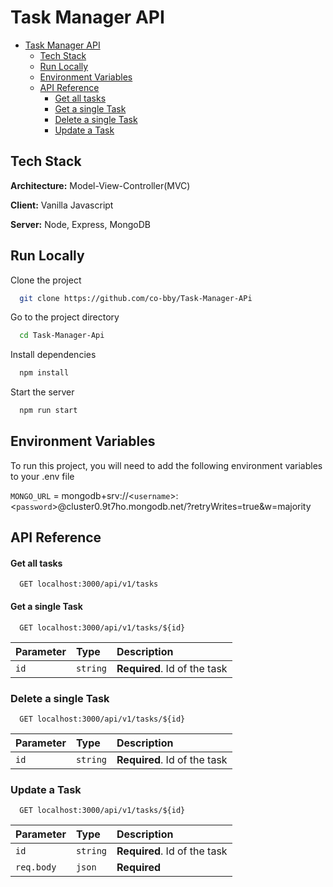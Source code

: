 
# Task Manager API

- [Task Manager API](#task-manager-api)
  - [Tech Stack](#tech-stack)
  - [Run Locally](#run-locally)
  - [Environment Variables](#environment-variables)
  - [API Reference](#api-reference)
      - [Get all tasks](#get-all-tasks)
      - [Get a single Task](#get-a-single-task)
    - [Delete a single Task](#delete-a-single-task)
    - [Update a Task](#update-a-task)




## Tech Stack
**Architecture:** Model-View-Controller(MVC)

**Client:** Vanilla Javascript

**Server:** Node, Express, MongoDB


## Run Locally

Clone the project

```bash
  git clone https://github.com/co-bby/Task-Manager-APi
```

Go to the project directory

```bash
  cd Task-Manager-Api
```

Install dependencies

```bash
  npm install
```

Start the server

```bash
  npm run start
```


## Environment Variables

To run this project, you will need to add the following environment variables to your .env file

`MONGO_URL` = mongodb+srv://<`username`>:<`password`>@cluster0.9t7ho.mongodb.net/?retryWrites=true&w=majority




## API Reference

#### Get all tasks

```http
  GET localhost:3000/api/v1/tasks
```


#### Get a single Task

```http
  GET localhost:3000/api/v1/tasks/${id}
```

| Parameter | Type     | Description                       |
| :-------- | :------- | :-------------------------------- |
| `id`      | `string` | **Required**. Id of the task |

### Delete a single Task

```http
  GET localhost:3000/api/v1/tasks/${id}
```

| Parameter | Type     | Description                       |
| :-------- | :------- | :-------------------------------- |
| `id`      | `string` | **Required**. Id of the task |


### Update a Task
```http
  GET localhost:3000/api/v1/tasks/${id}
```

| Parameter | Type     | Description                       |
| :-------- | :------- | :-------------------------------- |
| `id`      | `string` | **Required**. Id of the task      |
| `req.body`| `json`   | **Required**  |